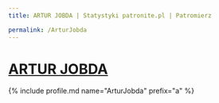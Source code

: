 ```yaml
---
title: ARTUR JOBDA | Statystyki patronite.pl | Patromierz

permalink: /ArturJobda
---
```


# [ARTUR JOBDA](https://patronite.pl/ArturJobda)

{% include profile.md name="ArturJobda" prefix="a" %}
